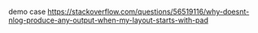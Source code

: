 demo case https://stackoverflow.com/questions/56519116/why-doesnt-nlog-produce-any-output-when-my-layout-starts-with-pad